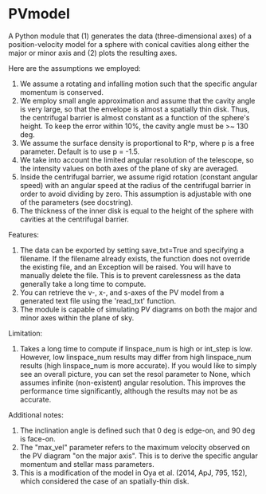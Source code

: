 # PVmodel
A Python module that (1) generates the data (three-dimensional axes) of a position-velocity model for a sphere with conical cavities along either the major or minor axis and (2) plots the resulting axes. 

Here are the assumptions we employed:
1. We assume a rotating and infalling motion such that the specific angular momentum is conserved. 
2. We employ small angle approximation and assume that the cavity angle is very large, so that the envelope is almost a spatially thin disk. Thus, the centrifugal barrier is almost constant as a function of the sphere's height. To keep the error within 10%, the cavity angle must be >~ 130 deg.
3. We assume the surface density is proportional to R^p, where p is a free parameter. Default is to use p = -1.5.
4. We take into account the limited angular resolution of the telescope, so the intensity values on both axes of the plane of sky are averaged. 
5. Inside the centrifugal barrier, we assume rigid rotation (constant angular speed) with an angular speed at the radius of the centrifugal barrier in order to avoid dividing by zero. This assumption is adjustable with one of the parameters (see docstring).
6. The thickness of the inner disk is equal to the height of the sphere with cavities at the centrifugal barrier. 

Features:
1. The data can be exported by setting save_txt=True and specifying a filename. If the filename already exists, the function does not override the existing file, and an Exception will be raised. You will have to manually delete the file. This is to prevent carelessness as the data generally take a long time to compute.
2. You can retrieve the v-, x-, and s-axes of the PV model from a generated text file using the 'read_txt' function.
3. The module is capable of simulating PV diagrams on both the major and minor axes within the plane of sky. 

Limitation:
1. Takes a long time to compute if linspace_num is high or int_step is low. However, low linspace_num results may differ from high linspace_num results (high linspace_num is more accurate). If you would like to simply see an overall picture, you can set the resol parameter to None, which assumes infinite (non-existent) angular resolution. This improves the performance time significantly, although the results may not be as accurate.

Additional notes:
1. The inclination angle is defined such that 0 deg is edge-on, and 90 deg is face-on.
2. The "max_vel" parameter refers to the maximum velocity observed on the PV diagram "on the major axis". This is to derive the specific angular momentum and stellar mass parameters.
3. This is a modification of the model in Oya et al. (2014, ApJ, 795, 152), which considered the case of an spatially-thin disk.

